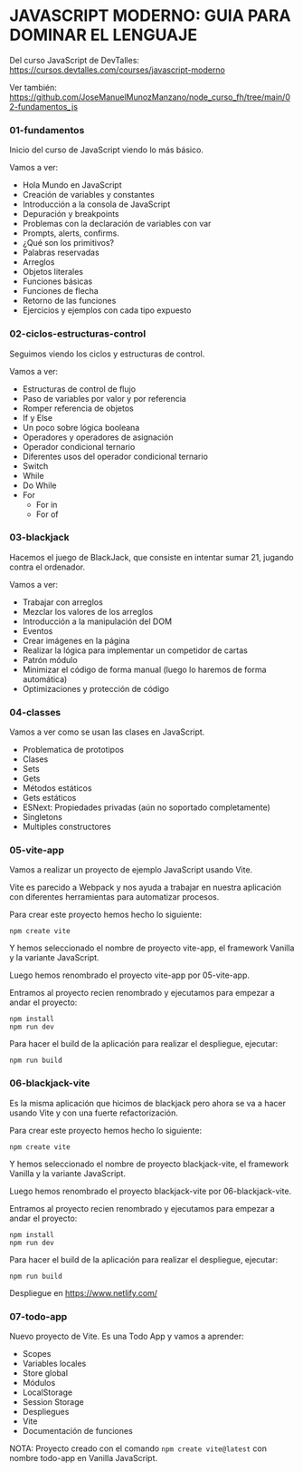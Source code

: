 # JAVASCRIPT MODERNO: GUIA PARA DOMINAR EL LENGUAJE

Del curso JavaScript de DevTalles: https://cursos.devtalles.com/courses/javascript-moderno

Ver también: https://github.com/JoseManuelMunozManzano/node_curso_fh/tree/main/02-fundamentos_js

### 01-fundamentos

Inicio del curso de JavaScript viendo lo más básico.

Vamos a ver:

- Hola Mundo en JavaScript
- Creación de variables y constantes
- Introducción a la consola de JavaScript
- Depuración y breakpoints
- Problemas con la declaración de variables con var
- Prompts, alerts, confirms.
- ¿Qué son los primitivos?
- Palabras reservadas
- Arreglos
- Objetos literales
- Funciones básicas
- Funciones de flecha
- Retorno de las funciones
- Ejercicios y ejemplos con cada tipo expuesto

### 02-ciclos-estructuras-control

Seguimos viendo los ciclos y estructuras de control.

Vamos a ver:

- Estructuras de control de flujo
- Paso de variables por valor y por referencia
- Romper referencia de objetos
- If y Else
- Un poco sobre lógica booleana
- Operadores y operadores de asignación
- Operador condicional ternario
- Diferentes usos del operador condicional ternario
- Switch
- While
- Do While
- For
  - For in
  - For of

### 03-blackjack

Hacemos el juego de BlackJack, que consiste en intentar sumar 21, jugando contra el ordenador.

Vamos a ver:

- Trabajar con arreglos
- Mezclar los valores de los arreglos
- Introducción a la manipulación del DOM
- Eventos
- Crear imágenes en la página
- Realizar la lógica para implementar un competidor de cartas
- Patrón módulo
- Minimizar el código de forma manual (luego lo haremos de forma automática)
- Optimizaciones y protección de código

### 04-classes

Vamos a ver como se usan las clases en JavaScript.

- Problematica de prototipos
- Clases
- Sets
- Gets
- Métodos estáticos
- Gets estáticos
- ESNext: Propiedades privadas (aún no soportado completamente)
- Singletons
- Multiples constructores

### 05-vite-app

Vamos a realizar un proyecto de ejemplo JavaScript usando Vite.

Vite es parecido a Webpack y nos ayuda a trabajar en nuestra aplicación con diferentes herramientas para automatizar procesos.

Para crear este proyecto hemos hecho lo siguiente:

```
npm create vite
```

Y hemos seleccionado el nombre de proyecto vite-app, el framework Vanilla y la variante JavaScript.

Luego hemos renombrado el proyecto vite-app por 05-vite-app.

Entramos al proyecto recien renombrado y ejecutamos para empezar a andar el proyecto:

```
npm install
npm run dev
```

Para hacer el build de la aplicación para realizar el despliegue, ejecutar:

```
npm run build
```

### 06-blackjack-vite

Es la misma aplicación que hicimos de blackjack pero ahora se va a hacer usando Vite y con una fuerte refactorización.

Para crear este proyecto hemos hecho lo siguiente:

```
npm create vite
```

Y hemos seleccionado el nombre de proyecto blackjack-vite, el framework Vanilla y la variante JavaScript.

Luego hemos renombrado el proyecto blackjack-vite por 06-blackjack-vite.

Entramos al proyecto recien renombrado y ejecutamos para empezar a andar el proyecto:

```
npm install
npm run dev
```

Para hacer el build de la aplicación para realizar el despliegue, ejecutar:

```
npm run build
```

Despliegue en https://www.netlify.com/

### 07-todo-app

Nuevo proyecto de Vite. Es una Todo App y vamos a aprender:

- Scopes
- Variables locales
- Store global
- Módulos
- LocalStorage
- Session Storage
- Despliegues
- Vite
- Documentación de funciones

NOTA: Proyecto creado con el comando `npm create vite@latest` con nombre todo-app en Vanilla JavaScript.
